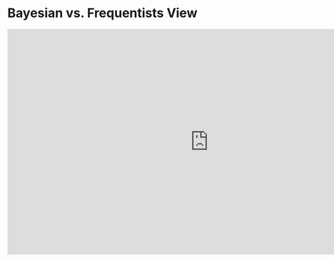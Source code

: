 # Bayesian vs. Frequentists View

<div class="videoWrapper">

<iframe width="900" height="506" src="https://www.youtube.com/embed/GEFxFVESQXc" frameborder="0" allowfullscreen></iframe>
    
</div>

